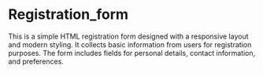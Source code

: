 # Registration_form
This is a simple HTML registration form designed with a responsive layout and modern styling. It collects basic information from users for registration purposes. The form includes fields for personal details, contact information, and preferences.
